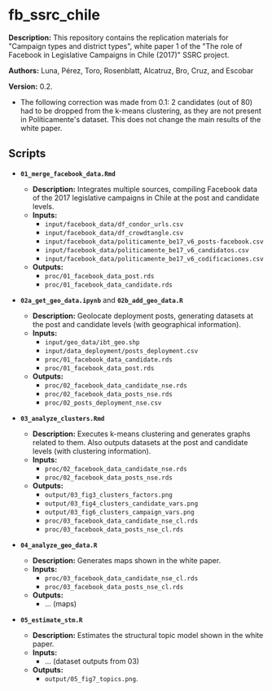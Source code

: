 # fb_ssrc_chile

**Description:** This repository contains the replication materials for "Campaign types and district types", white paper 1 of the "The role of Facebook in Legislative Campaigns in Chile (2017)" SSRC project. 

**Authors:** Luna, Pérez, Toro, Rosenblatt, Alcatruz, Bro, Cruz, and Escobar

**Version:** 0.2. 
  + The following correction was made from 0.1: 2 candidates (out of 80) had to be dropped from the k-means clustering, as they are not present in Políticamente's dataset. This does not change the main results of the white paper.


## Scripts


- **`01_merge_facebook_data.Rmd`**
  + **Description:** Integrates multiple sources, compiling Facebook data of the 2017 legislative campaigns in Chile at the post and candidate levels.
  + **Inputs:** 
    + `input/facebook_data/df_condor_urls.csv`
    + `input/facebook_data/df_crowdtangle.csv`
    + `input/facebook_data/politicamente_be17_v6_posts-facebook.csv`
    + `input/facebook_data/politicamente_be17_v6_candidatos.csv`
    + `input/facebook_data/politicamente_be17_v6_codificaciones.csv`
  + **Outputs:** 
    + `proc/01_facebook_data_post.rds`
    + `proc/01_facebook_data_candidate.rds`

- **`02a_get_geo_data.ipynb`** and **`02b_add_geo_data.R`**
  + **Description:** Geolocate deployment posts, generating datasets at the post and candidate levels (with geographical information).
  + **Inputs:** 
    + `input/geo_data/ibt_geo.shp`
    + `input/data_deployment/posts_deployment.csv`
    + `proc/01_facebook_data_candidate.rds`
    + `proc/01_facebook_data_post.rds`
  + **Outputs:** 
    + `proc/02_facebook_data_candidate_nse.rds`
    + `proc/02_facebook_data_posts_nse.rds`
    + `proc/02_posts_deployment_nse.csv`
- **`03_analyze_clusters.Rmd`**
  + **Description:** Executes k-means clustering and generates graphs related to them. Also outputs datasets at the post and candidate levels (with clustering information).
  + **Inputs:** 
    + `proc/02_facebook_data_candidate_nse.rds`
    + `proc/02_facebook_data_posts_nse.rds`
  + **Outputs:**
    + `output/03_fig3_clusters_factors.png` 
    + `output/03_fig4_clusters_candidate_vars.png` 
    + `output/03_fig6_clusters_campaign_vars.png`
    + `proc/03_facebook_data_candidate_nse_cl.rds`
    + `proc/03_facebook_data_posts_nse_cl.rds`
- **`04_analyze_geo_data.R`**
  + **Description:** Generates maps shown in the white paper.
  + **Inputs:** 
    + `proc/03_facebook_data_candidate_nse_cl.rds`
    + `proc/03_facebook_data_posts_nse_cl.rds`
  + **Outputs:** 
    + ... (maps)
- **`05_estimate_stm.R`**
  + **Description:** Estimates the structural topic model shown in the white paper.
  + **Inputs:** 
    + ... (dataset outputs from 03)
  + **Outputs:** 
    + `output/05_fig7_topics.png`.
